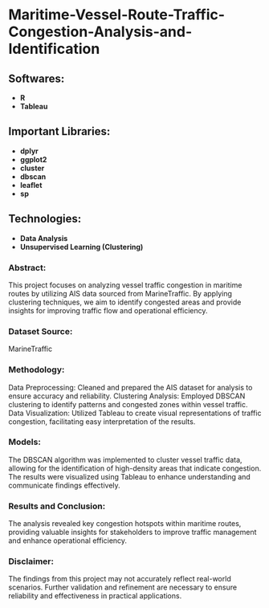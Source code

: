 # Maritime-Vessel-Route-Traffic-Congestion-Analysis-and-Identification

## Softwares: 
- **R**
- **Tableau**

## Important Libraries: 
- **dplyr**
- **ggplot2**
- **cluster**
- **dbscan**
- **leaflet**
- **sp**

## Technologies: 
- **Data Analysis**
- **Unsupervised Learning (Clustering)**

### Abstract: 
This project focuses on analyzing vessel traffic congestion in maritime routes by utilizing AIS data sourced from MarineTraffic. By applying clustering techniques, we aim to identify congested areas and provide insights for improving traffic flow and operational efficiency.

### Dataset Source: 
MarineTraffic

### Methodology:
Data Preprocessing: Cleaned and prepared the AIS dataset for analysis to ensure accuracy and reliability.
Clustering Analysis: Employed DBSCAN clustering to identify patterns and congested zones within vessel traffic.
Data Visualization: Utilized Tableau to create visual representations of traffic congestion, facilitating easy interpretation of the results.

### Models: 
The DBSCAN algorithm was implemented to cluster vessel traffic data, allowing for the identification of high-density areas that indicate congestion. The results were visualized using Tableau to enhance understanding and communicate findings effectively.

### Results and Conclusion: 
The analysis revealed key congestion hotspots within maritime routes, providing valuable insights for stakeholders to improve traffic management and enhance operational efficiency.

### Disclaimer: 
The findings from this project may not accurately reflect real-world scenarios. Further validation and refinement are necessary to ensure reliability and effectiveness in practical applications.
